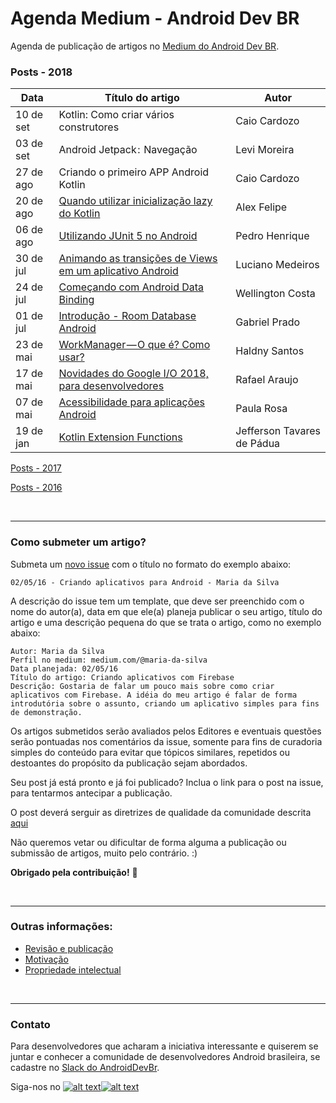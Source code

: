 # Agenda Medium - Android Dev BR

Agenda de publicação de artigos no [Medium do Android Dev BR](http://medium.com/android-dev-br).

### Posts - 2018
 Data | Título do artigo | Autor 
 ---- | ---------------- | ----- 
10 de set | Kotlin: Como criar vários construtores | Caio Cardozo
03 de set | Android Jetpack :  Navegação | Levi Moreira
27 de ago | Criando o primeiro APP Android Kotlin | Caio Cardozo
20 de ago | [Quando utilizar inicialização lazy do Kotlin](https://medium.com/android-dev-br/quando-utilizar-inicializa%C3%A7%C3%A3o-lazy-do-kotlin-45377c8b68ad) | Alex Felipe
06 de ago | [Utilizando JUnit 5 no Android](https://medium.com/android-dev-br/utilizando-junit-5-no-android-82d752708985) | Pedro Henrique
30 de jul | [Animando as transições de Views em um aplicativo Android](https://medium.com/android-dev-br/animando-as-transições-de-views-em-um-aplicativo-android-add527b2544d) | Luciano Medeiros
24 de jul | [Começando com Android Data Binding](https://medium.com/android-dev-br/começando-com-android-data-binding-d7719333eecc) | Wellington Costa
01 de jul | [Introdução - Room Database Android](https://medium.com/android-dev-br/utilizando-room-database-no-android-fd76c2e6ccee) | Gabriel Prado
23 de mai | [WorkManager — O que é? Como usar?](https://medium.com/android-dev-br/workmanager-o-que-é-como-usar-26f5b800984e) | Haldny Santos
17 de mai | [Novidades do Google I/O 2018, para desenvolvedores](https://medium.com/android-dev-br/novidades-do-google-i-o-2018-para-desenvolvedores-9e99347367c6) | Rafael Araujo
07 de mai | [Acessibilidade para aplicações Android](https://medium.com/android-dev-br/acessibilidade-para-aplicações-android-b461da054a15) | Paula Rosa
19 de jan | [Kotlin Extension Functions](https://medium.com/android-dev-br/kotlin-extension-functions-novos-horizontes-para-o-framework-android-ba7d2782fecf) | Jefferson Tavares de Pádua

[Posts - 2017](https://github.com/androiddevbr/agenda-medium/blob/master/_historico/2017.md)

[Posts - 2016](https://github.com/androiddevbr/agenda-medium/blob/master/_historico/2016.md)

<br>

------------


### Como submeter um artigo?

Submeta um [novo issue](https://github.com/androiddevbr/agenda-medium/issues/new) com o título no formato do exemplo abaixo:

    02/05/16 - Criando aplicativos para Android - Maria da Silva

A descrição do issue tem um template, que deve ser preenchido com o nome do autor(a), data em que ele(a) planeja publicar o seu artigo, título do artigo e uma descrição pequena do que se trata o artigo, como no exemplo abaixo:

    Autor: Maria da Silva
    Perfil no medium: medium.com/@maria-da-silva
    Data planejada: 02/05/16
    Título do artigo: Criando aplicativos com Firebase
    Descrição: Gostaria de falar um pouco mais sobre como criar aplicativos com Firebase. A idéia do meu artigo é falar de forma introdutória sobre o assunto, criando um aplicativo simples para fins de demonstração.
    
Os artigos submetidos serão avaliados pelos Editores e eventuais questões serão pontuadas nos comentários da issue, somente para fins de curadoria simples do conteúdo para evitar que tópicos similares, repetidos ou destoantes do propósito da publicação sejam abordados.

Seu post já está pronto e já foi publicado? Inclua o link para o post na issue, para tentarmos antecipar a publicação.

O post deverá serguir as diretrizes de qualidade da comunidade descrita [aqui](https://github.com/androiddevbr/agenda-medium/blob/master/guideline.md)

Não queremos vetar ou dificultar de forma alguma a publicação ou submissão de artigos, muito pelo contrário. :) 


**Obrigado pela contribuição!** :tada:

<br>

------------


### Outras informações:

* [Revisão e publicação](https://github.com/androiddevbr/agenda-medium/blob/master/_info/revisao.md)
* [Motivação](https://github.com/androiddevbr/agenda-medium/blob/master/_info/motivacao.md)
* [Propriedade intelectual](https://github.com/androiddevbr/agenda-medium/blob/master/_info/propriedade.md)

<br>

------------


### Contato
Para desenvolvedores que acharam a iniciativa interessante e quiserem se juntar e conhecer a comunidade de desenvolvedores Android brasileira, se cadastre no [Slack do AndroidDevBr](http://slack.androiddevbr.org/).

Siga-nos no [![alt text][1.1]][1][![alt text][2.1]][2]

[1.1]: http://i.imgur.com/wWzX9uB.png (twitter icon with padding)
[2.1]: http://i.imgur.com/9I6NRUm.png (github icon with padding)

[1]: http://www.twitter.com/AndroidDevBrOrg
[2]: https://github.com/androiddevbr


